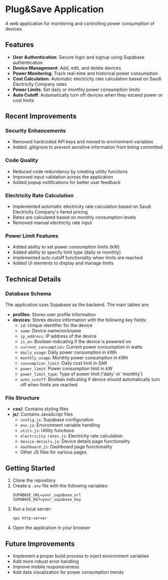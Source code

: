 # Plug&Save Application

A web application for monitoring and controlling power consumption of devices.

## Features

- **User Authentication**: Secure login and signup using Supabase authentication
- **Device Management**: Add, edit, and delete devices
- **Power Monitoring**: Track real-time and historical power consumption
- **Cost Calculation**: Automatic electricity rate calculation based on Saudi Electricity Company rates
- **Power Limits**: Set daily or monthly power consumption limits
- **Auto Cutoff**: Automatically turn off devices when they exceed power or cost limits

## Recent Improvements

### Security Enhancements
- Removed hardcoded API keys and moved to environment variables
- Added .gitignore to prevent sensitive information from being committed

### Code Quality
- Reduced code redundancy by creating utility functions
- Improved input validation across the application
- Added popup notifications for better user feedback

### Electricity Rate Calculation
- Implemented automatic electricity rate calculation based on Saudi Electricity Company's tiered pricing
- Rates are calculated based on monthly consumption levels
- Removed manual electricity rate input

### Power Limit Features
- Added ability to set power consumption limits (kW)
- Added ability to specify limit type (daily or monthly)
- Implemented auto cutoff functionality when limits are reached
- Added UI elements to display and manage limits

## Technical Details

### Database Schema

The application uses Supabase as the backend. The main tables are:

- **profiles**: Stores user profile information
- **devices**: Stores device information with the following key fields:
  - `id`: Unique identifier for the device
  - `name`: Device name/nickname
  - `ip_address`: IP address of the device
  - `is_on`: Boolean indicating if the device is powered on
  - `current_consumption`: Current power consumption in watts
  - `daily_usage`: Daily power consumption in kWh
  - `monthly_usage`: Monthly power consumption in kWh
  - `consumption_limit`: Daily cost limit in SAR
  - `power_limit`: Power consumption limit in kW
  - `power_limit_type`: Type of power limit ('daily' or 'monthly')
  - `auto_cutoff`: Boolean indicating if device should automatically turn off when limits are reached

### File Structure

- **css/**: Contains styling files
- **js/**: Contains JavaScript files
  - `config.js`: Supabase configuration
  - `env.js`: Environment variable handling
  - `utils.js`: Utility functions
  - `electricity-rates.js`: Electricity rate calculation
  - `device-details.js`: Device details page functionality
  - `dashboard.js`: Dashboard page functionality
  - Other JS files for various pages

## Getting Started

1. Clone the repository
2. Create a `.env` file with the following variables:
   ```
   SUPABASE_URL=your_supabase_url
   SUPABASE_KEY=your_supabase_key
   ```
3. Run a local server:
   ```
   npx http-server
   ```
4. Open the application in your browser

## Future Improvements

- Implement a proper build process to inject environment variables
- Add more robust error handling
- Improve mobile responsiveness
- Add data visualization for power consumption trends
